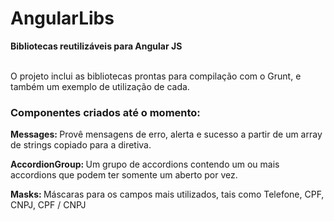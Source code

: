 # AngularLibs
<strong>Bibliotecas reutilizáveis para Angular JS</strong><br>
<br>
<p>O projeto inclui as bibliotecas prontas para compilação com o Grunt, e também um exemplo de utilização de cada.</p>
<h3>Componentes criados até o momento:</h3>
<p><strong>Messages: </strong>Provê mensagens de erro, alerta e sucesso a partir de um array de strings copiado para a diretiva.</p>
<p><strong>AccordionGroup: </strong>Um grupo de accordions contendo um ou mais accordions que podem ter somente um aberto por vez.</p>
<p><strong>Masks: </strong>Máscaras para os campos mais utilizados, tais como Telefone, CPF, CNPJ, CPF / CNPJ</p>